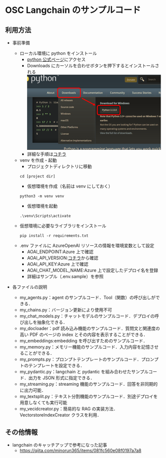 # OSC Langchain のサンプルコード

## 利用方法

- 事前準備

  - ローカル環境に python をインストール
    - [python 公式ページ](https://www.python.org/)にアクセス
    - Downloads にカーソルを合わせボタンを押下するとインストールされる
      <img src="src/pythoninst.png" width="600">
    - 詳細な手順は[コチラ](https://sukkiri.jp/technologies/processors/python/python%E3%81%AE%E3%82%A4%E3%83%B3%E3%82%B9%E3%83%88%E3%83%BC%E3%83%AB%E6%96%B9%E6%B3%95windows%E7%B7%A8.html)
  - venv を作成・起動
    - プロジェクトディレクトリに移動
    ```
    cd [project dir]
    ```
    - 仮想環境を作成（名前は venv にしておく）
    ```
    python3 -m venv venv
    ```
    - 仮想環境を起動
    ```
    .\venv\Scripts\activate
    ```
  - 仮想環境に必要なライブラリをインストール
    ```
    pip install -r requirements.txt
    ```
  - .env ファイルに AzureOpenAI リソースの情報を環境変数として設定
    - AOAI_ENDPOINT:Azure 上で確認
    - AOAI_API_VERSION:[コチラ](https://learn.microsoft.com/ja-jp/azure/ai-services/openai/api-version-deprecation)から確認
    - AOAI_API_KEY:Azure 上で確認
    - AOAI_CHAT_MODEL_NAME:Azure 上で設定したデプロイ名を登録
    - 詳細はサンプル（.env.sample）を参照

- 各ファイルの説明
  - my_agents.py：agent のサンプルコード．Tool（関数）の呼び出しができる．
  - my_chains.py：バージョン更新により使用不可
  - my_chat_models.py：チャットモデルのサンプルコード．デプロイの呼び出しを抽象化できる．
  - my_docloader：pdf 読み込み機能のサンプルコード．質問文と関連度の高い PDF のページの index とその内容を表示することができる．
  - my_embeddings:embedding を呼び出すためのサンプルコード．
  - my_memory.py：メモリー機能のサンプルコード．入力内容を記憶させることができる．
  - my_prompts.py：プロンプトテンプレートのサンプルコード．プロンプトのテンプレートを設定できる．
  - my_pydantic.py：langchain と pydantic を組み合わせたサンプルコード．出力を JSON 形式に指定できる．
  - my_streaming.py：streaming 機能のサンプルコード．回答を非同期的に出力可能．
  - my_textsplit.py：テキスト分割機能のサンプルコード．別途デプロイを用意しなくても実行可能
  - my_vecidcreator.py：簡易的な RAG の実装方法．VectorstoreIndexCreator クラスを利用．

## その他情報

- langchain のキャッチアップで参考になった記事
  - https://qiita.com/minorun365/items/081fc560e08f0197a7a8
